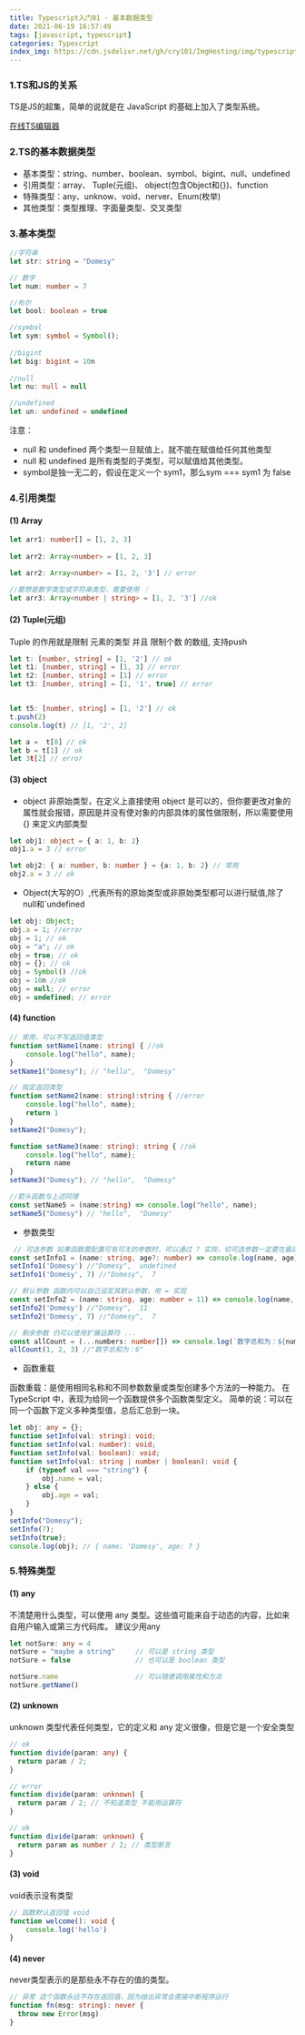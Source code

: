 ```yaml
---
title: Typescript入门01 - 基本数据类型
date: 2021-06-19 16:57:49
tags: [javascript, typescript]
categories: Typescript
index_img: https://cdn.jsdelivr.net/gh/cry101/ImgHosting/img/typescript.jpg
---
```


### 1.TS和JS的关系
TS是JS的超集，简单的说就是在 JavaScript 的基础上加入了类型系统。

[在线TS编辑器](https://www.typescriptlang.org/zh/play)

### 2.TS的基本数据类型
* 基本类型：string、number、boolean、symbol、bigint、null、undefined
* 引用类型：array、 Tuple(元组)、 object(包含Object和{})、function
* 特殊类型：any、unknow、void、nerver、Enum(枚举)
* 其他类型：类型推理、字面量类型、交叉类型

### 3.基本类型
```ts
//字符串
let str: string = "Domesy"

// 数字
let num: number = 7

//布尔
let bool: boolean = true

//symbol
let sym: symbol = Symbol();
    
//bigint
let big: bigint = 10n
    
//null
let nu: null = null

//undefined
let un: undefined = undefined

```
注意：
- null 和 undefined 两个类型一旦赋值上，就不能在赋值给任何其他类型
- null 和 undefined 是所有类型的子类型，可以赋值给其他类型。
- symbol是独一无二的，假设在定义一个 sym1，那么sym === sym1 为 false


### 4.引用类型
#### (1) Array
```ts
let arr1: number[] = [1, 2, 3]
    
let arr2: Array<number> = [1, 2, 3]

let arr2: Array<number> = [1, 2, '3'] // error

//要想是数字类型或字符串类型，需要使用 ｜
let arr3: Array<number | string> = [1, 2, '3'] //ok
```

#### (2) Tuple(元组)
Tuple 的作用就是限制 元素的类型 并且 限制个数 的数组, 支持push
```ts
let t: [number, string] = [1, '2'] // ok
let t1: [number, string] = [1, 3] // error
let t2: [number, string] = [1] // error
let t3: [number, string] = [1, '1', true] // error


let t5: [number, string] = [1, '2'] // ok
t.push(2)
console.log(t) // [1, '2', 2]

let a =  t[0] // ok
let b = t[1] // ok
let 3t[2] // error
```

#### (3) object
+ object 非原始类型，在定义上直接使用 object 是可以的，但你要更改对象的属性就会报错，原因是并没有使对象的内部具体的属性做限制，所以需要使用 {} 来定义内部类型

```ts
let obj1: object = { a: 1, b: 2}
obj1.a = 3 // error

let obj2: { a: number, b: number } = {a: 1, b: 2} // 常用
obj2.a = 3 // ok
```
+ Object(大写的O）,代表所有的原始类型或非原始类型都可以进行赋值,除了null和`undefined

```ts
let obj: Object;
obj.a = 1; //error
obj = 1; // ok
obj = "a"; // ok
obj = true; // ok
obj = {}; // ok
obj = Symbol() //ok
obj = 10n //ok
obj = null; // error
obj = undefined; // error
```

####  (4) function

```ts
// 常用，可以不写返回值类型
function setName1(name: string) { //ok
    console.log("hello", name);
}
setName1("Domesy"); // "hello",  "Domesy"

// 指定返回类型
function setName2(name: string):string { //error
    console.log("hello", name);
    return 1
}
setName2("Domesy");

function setName3(name: string): string { //ok
    console.log("hello", name);
    return name
}
setName3("Domesy"); // "hello",  "Domesy"

//箭头函数与上述同理
const setName5 = (name:string) => console.log("hello", name);
setName5("Domesy") // "hello",  "Domesy"
```

* 参数类型

```ts
 // 可选参数 如果函数要配置可有可无的参数时，可以通过 ? 实现，切可选参数一定要在最后面
const setInfo1 = (name: string, age?: number) => console.log(name, age)
setInfo1('Domesy') //"Domesy",  undefined
setInfo1('Domesy', 7) //"Domesy",  7

// 默认参数 函数内可以自己设定其默认参数，用 = 实现
const setInfo2 = (name: string, age: number = 11) => console.log(name, age)
setInfo2('Domesy') //"Domesy",  11
setInfo2('Domesy', 7) //"Domesy",  7

// 剩余参数 仍可以使用扩展运算符 ...
const allCount = (...numbers: number[]) => console.log(`数字总和为：${numbers.reduce((val, item) => (val += item), 0)}`)
allCount(1, 2, 3) //"数字总和为：6"
```

* 函数重载

函数重载：是使用相同名称和不同参数数量或类型创建多个方法的一种能力。 在 TypeScript 中，表现为给同一个函数提供多个函数类型定义。 简单的说：可以在同一个函数下定义多种类型值，总后汇总到一块。
```ts
let obj: any = {};
function setInfo(val: string): void;
function setInfo(val: number): void;
function setInfo(val: boolean): void;
function setInfo(val: string | number | boolean): void {
    if (typeof val === "string") {
        obj.name = val;
    } else {
        obj.age = val;
    }
}
setInfo("Domesy");
setInfo(7);
setInfo(true);
console.log(obj); // { name: 'Domesy', age: 7 }

```

### 5.特殊类型
#### (1) any
不清楚用什么类型，可以使用 any 类型。这些值可能来自于动态的内容，比如来自用户输入或第三方代码库。
建议少用any
```ts
let notSure: any = 4
notSure = "maybe a string"     // 可以是 string 类型
notSure = false                // 也可以是 boolean 类型

notSure.name                   // 可以随便调用属性和方法
notSure.getName()
```

#### (2) unknown
unknown 类型代表任何类型，它的定义和 any 定义很像，但是它是一个安全类型
```ts
// ok
function divide(param: any) { 
  return param / 2;
}

// error 
function divide(param: unknown) { 
  return param / 2; // 不知道类型 不能用运算符
}

// ok
function divide(param: unknown) {
  return param as number / 2; // 类型断言
}
```

#### (3) void
void表示没有类型
```ts
// 函数默认返回值 void
function welcome(): void {
    console.log('hello')
}
```

#### (4) never
never类型表示的是那些永不存在的值的类型。
```ts
// 异常 这个函数永远不存在返回值，因为抛出异常会直接中断程序运行
function fn(msg: string): never { 
  throw new Error(msg)
}
```